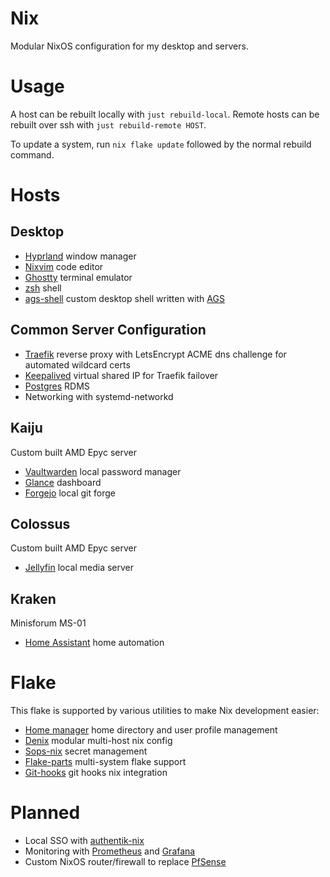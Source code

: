 # Nix 

Modular NixOS configuration for my desktop and servers.

# Usage

A host can be rebuilt locally with `just rebuild-local`.  Remote hosts can be rebuilt over ssh with `just rebuild-remote HOST`.

To update a system, run `nix flake update` followed by the normal rebuild command.

# Hosts

## Desktop
- [Hyprland](https://github.com/hyprwm/Hyprland) window manager
- [Nixvim](https://github.com/nix-community/nixvim) code editor
- [Ghostty](https://github.com/ghostty-org/ghostty) terminal emulator
- [zsh](https://github.com/zsh-users/zsh) shell
- [ags-shell](https://github.com/jburke-dev/ags-shell) custom desktop shell written with [AGS](https://github.com/Aylur/ags)

## Common Server Configuration
- [Traefik](https://github.com/traefik/traefik) reverse proxy with LetsEncrypt ACME dns challenge for automated wildcard certs
- [Keepalived](https://github.com/acassen/keepalived) virtual shared IP for Traefik failover
- [Postgres](https://github.com/postgres/postgres) RDMS
- Networking with systemd-networkd

## Kaiju
Custom built AMD Epyc server
- [Vaultwarden](https://github.com/dani-garcia/vaultwarden) local password manager
- [Glance](https://github.com/glanceapp/glance) dashboard
- [Forgejo](https://forgejo.org) local git forge

## Colossus
Custom built AMD Epyc server
- [Jellyfin](https://github.com/jellyfin/jellyfin) local media server

## Kraken
Minisforum MS-01
- [Home Assistant](https://github.com/home-assistant) home automation

# Flake
This flake is supported by various utilities to make Nix development easier:
- [Home manager](https://github.com/nix-community/home-manager) home directory and user profile management
- [Denix](https://github.com/yunfachi/denix) modular multi-host nix config
- [Sops-nix](https://github.com/Mic92/sops-nix) secret management
- [Flake-parts](https://github.com/hercules-ci/flake-parts) multi-system flake support
- [Git-hooks](https://github.com/cachix/git-hooks.nix) git hooks nix integration

# Planned
- Local SSO with [authentik-nix](https://github.com/nix-community/authentik-nix)
- Monitoring with [Prometheus](https://github.com/prometheus/prometheus) and [Grafana](https://github.com/grafana/grafana)
- Custom NixOS router/firewall to replace [PfSense](https://github.com/pfsense/pfsense)
